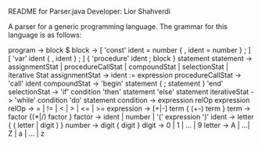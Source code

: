 README for Parser.java
Developer: Lior Shahverdi

A parser for a generic programming language.
The grammar for this language is as follows:

program 		-> block $
block 			-> [ 'const' ident = number { , ident = number } ; ]
		   	   [ 'var' ident { , ident } ; ]
		   	   { 'procedure' ident ; block }
		   	   statement
statement		-> assignmentStat | procedureCallStat | compoundStat | selectionStat | iterative Stat
assignmentStat		-> ident := expression
procedureCallStat	-> 'call' ident
compoundStat		-> 'begin' statement { ; statement } 'end'
selectionStat		-> 'if' condition 'then' statement 'else' statement
iterativeStat		-> 'while' condition 'do' statement
condition 		-> expression relOp expression
relOp			-> = | != | < | > | <= | >= 
expression		-> [+|-] term { (+\-) term }
term			-> factor {(*|/) factor } 
factor			-> ident | number | '(' expression ')'
ident			-> letter { ( letter | digit ) }
number			-> digit { digit }
digit			-> 0 | 1 | ... | 9
letter			-> A | ...| Z | a | ... | z
